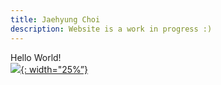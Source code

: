 ```yaml
---
title: Jaehyung Choi
description: Website is a work in progress :)
---
```

Hello World!  
[<img src="../media/LinkedIn_Logo.png">{: width="25%”}](https://www.linkedin.com/in/jaehyungchoi33/)
